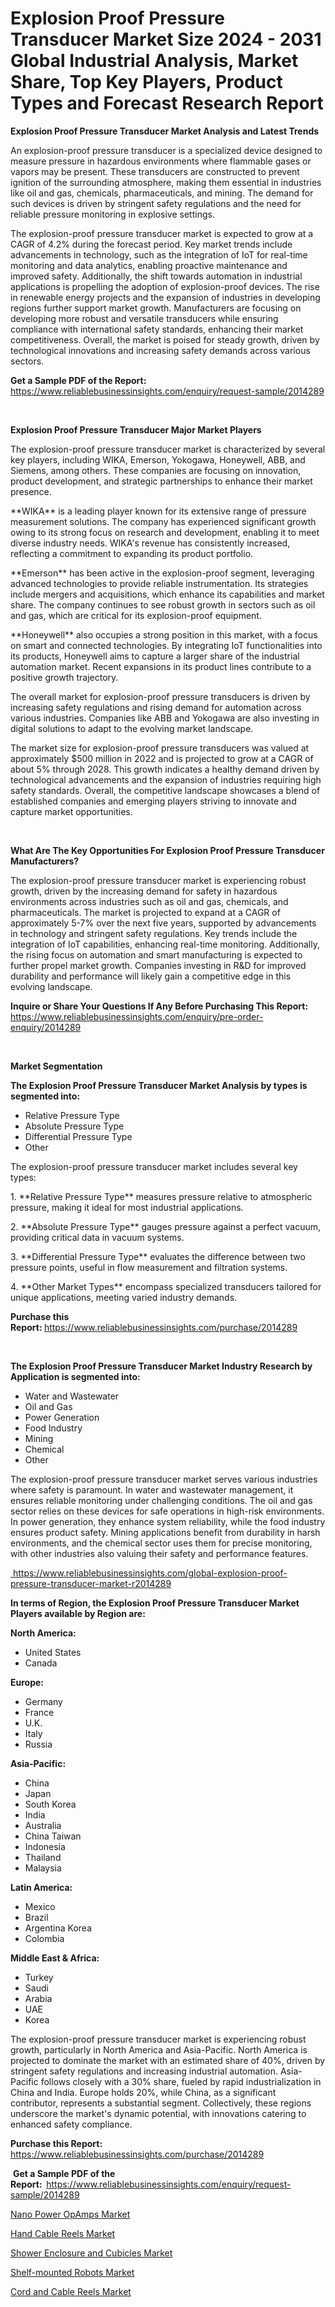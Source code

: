 <p><h1>Explosion Proof Pressure Transducer Market Size 2024 - 2031 Global Industrial Analysis, Market Share, Top Key Players, Product Types and Forecast Research Report</h1></p><p><strong>Explosion Proof Pressure Transducer Market Analysis and Latest Trends</strong></p>
<p><p>An explosion-proof pressure transducer is a specialized device designed to measure pressure in hazardous environments where flammable gases or vapors may be present. These transducers are constructed to prevent ignition of the surrounding atmosphere, making them essential in industries like oil and gas, chemicals, pharmaceuticals, and mining. The demand for such devices is driven by stringent safety regulations and the need for reliable pressure monitoring in explosive settings.</p><p>The explosion-proof pressure transducer market is expected to grow at a CAGR of 4.2% during the forecast period. Key market trends include advancements in technology, such as the integration of IoT for real-time monitoring and data analytics, enabling proactive maintenance and improved safety. Additionally, the shift towards automation in industrial applications is propelling the adoption of explosion-proof devices. The rise in renewable energy projects and the expansion of industries in developing regions further support market growth. Manufacturers are focusing on developing more robust and versatile transducers while ensuring compliance with international safety standards, enhancing their market competitiveness. Overall, the market is poised for steady growth, driven by technological innovations and increasing safety demands across various sectors.</p></p>
<p><strong>Get a Sample PDF of the Report:&nbsp;</strong> <a href="https://www.reliablebusinessinsights.com/enquiry/request-sample/2014289?utm_campaign=1121&utm_medium=2&utm_source=Github&utm_content=ia&utm_term=26102024&utm_id=explosion-proof-pressure-transducer">https://www.reliablebusinessinsights.com/enquiry/request-sample/2014289</a></p>
<p>&nbsp;</p>
<p><strong>Explosion Proof Pressure Transducer Major Market Players</strong></p>
<p><p>The explosion-proof pressure transducer market is characterized by several key players, including WIKA, Emerson, Yokogawa, Honeywell, ABB, and Siemens, among others. These companies are focusing on innovation, product development, and strategic partnerships to enhance their market presence.</p><p>**WIKA** is a leading player known for its extensive range of pressure measurement solutions. The company has experienced significant growth owing to its strong focus on research and development, enabling it to meet diverse industry needs. WIKA's revenue has consistently increased, reflecting a commitment to expanding its product portfolio.</p><p>**Emerson** has been active in the explosion-proof segment, leveraging advanced technologies to provide reliable instrumentation. Its strategies include mergers and acquisitions, which enhance its capabilities and market share. The company continues to see robust growth in sectors such as oil and gas, which are critical for its explosion-proof equipment.</p><p>**Honeywell** also occupies a strong position in this market, with a focus on smart and connected technologies. By integrating IoT functionalities into its products, Honeywell aims to capture a larger share of the industrial automation market. Recent expansions in its product lines contribute to a positive growth trajectory.</p><p>The overall market for explosion-proof pressure transducers is driven by increasing safety regulations and rising demand for automation across various industries. Companies like ABB and Yokogawa are also investing in digital solutions to adapt to the evolving market landscape.</p><p>The market size for explosion-proof pressure transducers was valued at approximately $500 million in 2022 and is projected to grow at a CAGR of about 5% through 2028. This growth indicates a healthy demand driven by technological advancements and the expansion of industries requiring high safety standards. Overall, the competitive landscape showcases a blend of established companies and emerging players striving to innovate and capture market opportunities.</p></p>
<p>&nbsp;</p>
<p><strong>What Are The Key Opportunities For Explosion Proof Pressure Transducer Manufacturers?</strong></p>
<p><p>The explosion-proof pressure transducer market is experiencing robust growth, driven by the increasing demand for safety in hazardous environments across industries such as oil and gas, chemicals, and pharmaceuticals. The market is projected to expand at a CAGR of approximately 5-7% over the next five years, supported by advancements in technology and stringent safety regulations. Key trends include the integration of IoT capabilities, enhancing real-time monitoring. Additionally, the rising focus on automation and smart manufacturing is expected to further propel market growth. Companies investing in R&D for improved durability and performance will likely gain a competitive edge in this evolving landscape.</p></p>
<p><strong>Inquire or Share Your Questions If Any Before Purchasing This Report:</strong> <a href="https://www.reliablebusinessinsights.com/enquiry/pre-order-enquiry/2014289?utm_campaign=1121&utm_medium=2&utm_source=Github&utm_content=ia&utm_term=26102024&utm_id=explosion-proof-pressure-transducer">https://www.reliablebusinessinsights.com/enquiry/pre-order-enquiry/2014289</a></p>
<p>&nbsp;</p>
<p><strong>Market Segmentation</strong></p>
<p><strong>The Explosion Proof Pressure Transducer Market Analysis by types is segmented into:</strong></p>
<p><ul><li>Relative Pressure Type</li><li>Absolute Pressure Type</li><li>Differential Pressure Type</li><li>Other</li></ul></p>
<p><p>The explosion-proof pressure transducer market includes several key types: </p><p>1. **Relative Pressure Type** measures pressure relative to atmospheric pressure, making it ideal for most industrial applications.</p><p>2. **Absolute Pressure Type** gauges pressure against a perfect vacuum, providing critical data in vacuum systems.</p><p>3. **Differential Pressure Type** evaluates the difference between two pressure points, useful in flow measurement and filtration systems. </p><p>4. **Other Market Types** encompass specialized transducers tailored for unique applications, meeting varied industry demands.</p></p>
<p><strong>Purchase this Report:&nbsp;</strong><a href="https://www.reliablebusinessinsights.com/purchase/2014289?utm_campaign=1121&utm_medium=2&utm_source=Github&utm_content=ia&utm_term=26102024&utm_id=explosion-proof-pressure-transducer">https://www.reliablebusinessinsights.com/purchase/2014289</a></p>
<p>&nbsp;</p>
<p><strong>The Explosion Proof Pressure Transducer Market Industry Research by Application is segmented into:</strong></p>
<p><ul><li>Water and Wastewater</li><li>Oil and Gas</li><li>Power Generation</li><li>Food Industry</li><li>Mining</li><li>Chemical</li><li>Other</li></ul></p>
<p><p>The explosion-proof pressure transducer market serves various industries where safety is paramount. In water and wastewater management, it ensures reliable monitoring under challenging conditions. The oil and gas sector relies on these devices for safe operations in high-risk environments. In power generation, they enhance system reliability, while the food industry ensures product safety. Mining applications benefit from durability in harsh environments, and the chemical sector uses them for precise monitoring, with other industries also valuing their safety and performance features.</p></p>
<p><a href="https://www.reliablebusinessinsights.com/global-explosion-proof-pressure-transducer-market-r2014289?utm_campaign=1121&utm_medium=2&utm_source=Github&utm_content=ia&utm_term=26102024&utm_id=explosion-proof-pressure-transducer">&nbsp;https://www.reliablebusinessinsights.com/global-explosion-proof-pressure-transducer-market-r2014289</a></p>
<p><strong>In terms of Region, the Explosion Proof Pressure Transducer Market Players available by Region are:</strong></p>
<p>
    <p> <strong> North America: </strong>
        <ul>
            <li>United States</li>
            <li>Canada</li>
        </ul>
        </p> 
    <p> <strong> Europe: </strong>
        <ul>
            <li>Germany</li>
            <li>France</li>
            <li>U.K.</li>
            <li>Italy</li>
            <li>Russia</li>
        </ul>
        </p> 
    <p> <strong> Asia-Pacific: </strong>
        <ul>
            <li>China</li>
            <li>Japan</li>
            <li>South Korea</li>
            <li>India</li>
            <li>Australia</li>
            <li>China Taiwan</li>
            <li>Indonesia</li>
            <li>Thailand</li>
            <li>Malaysia</li>
        </ul>
        </p> 
    <p> <strong> Latin America: </strong>
        <ul>
            <li>Mexico</li>
            <li>Brazil</li>
            <li>Argentina Korea</li>
            <li>Colombia</li>
        </ul>
        </p> 
    <p> <strong> Middle East & Africa: </strong>
        <ul>
            <li>Turkey</li>
            <li>Saudi</li>
            <li>Arabia</li>
            <li>UAE</li>
            <li>Korea</li>
        </ul>
    </p>
    </p>
<p><p>The explosion-proof pressure transducer market is experiencing robust growth, particularly in North America and Asia-Pacific. North America is projected to dominate the market with an estimated share of 40%, driven by stringent safety regulations and increasing industrial automation. Asia-Pacific follows closely with a 30% share, fueled by rapid industrialization in China and India. Europe holds 20%, while China, as a significant contributor, represents a substantial segment. Collectively, these regions underscore the market's dynamic potential, with innovations catering to enhanced safety compliance.</p></p>
<p><strong>Purchase this Report: </strong><a href="https://www.reliablebusinessinsights.com/purchase/2014289?utm_campaign=1121&utm_medium=2&utm_source=Github&utm_content=ia&utm_term=26102024&utm_id=explosion-proof-pressure-transducer">https://www.reliablebusinessinsights.com/purchase/2014289</a></p>
<p>&nbsp;<strong>Get a Sample PDF of the Report:&nbsp;&nbsp;</strong><a href="https://www.reliablebusinessinsights.com/enquiry/request-sample/2014289?utm_campaign=1121&utm_medium=2&utm_source=Github&utm_content=ia&utm_term=26102024&utm_id=explosion-proof-pressure-transducer">https://www.reliablebusinessinsights.com/enquiry/request-sample/2014289</a></p>
<p><strong></strong></p>
<p><p><a href="https://github.com/fadrijbtavist/Market-Research-Report-List-1/blob/main/nano-power-opamps-market.md?utm_campaign=1121&utm_medium=2&utm_source=Github&utm_content=ia&utm_term=26102024&utm_id=explosion-proof-pressure-transducer">Nano Power OpAmps Market</a></p><p><a href="https://issuu.com/reportprime-2/docs/hand-cable-reels-market-size-2030.p_4d2ce85e73e079?utm_campaign=1121&utm_medium=2&utm_source=Github&utm_content=ia&utm_term=26102024&utm_id=explosion-proof-pressure-transducer">Hand Cable Reels Market</a></p><p><a href="https://www.linkedin.com/pulse/global-shower-enclosure-cubicles-market-trends-insights-growth-ou07e?utm_campaign=1121&utm_medium=2&utm_source=Github&utm_content=ia&utm_term=26102024&utm_id=explosion-proof-pressure-transducer">Shower Enclosure and Cubicles Market</a></p><p><a href="https://www.linkedin.com/pulse/driving-forces-global-shelf-mounted-robots-market-trends-hfuge?utm_campaign=1121&utm_medium=2&utm_source=Github&utm_content=ia&utm_term=26102024&utm_id=explosion-proof-pressure-transducer">Shelf-mounted Robots Market</a></p><p><a href="https://issuu.com/reportprime-2/docs/cord-and-cable-reels-market-size-20_eb377ef6cf9ad7?utm_campaign=1121&utm_medium=2&utm_source=Github&utm_content=ia&utm_term=26102024&utm_id=explosion-proof-pressure-transducer">Cord and Cable Reels Market</a></p></p>
